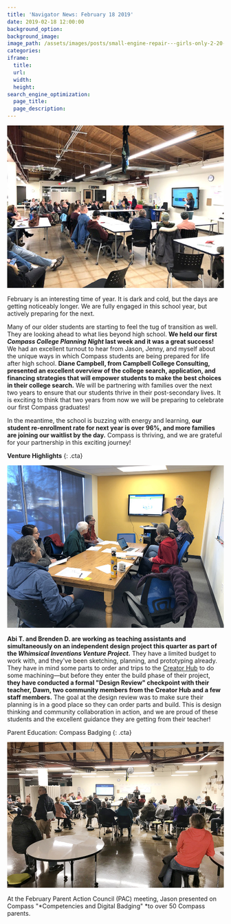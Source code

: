 ```yaml
---
title: 'Navigator News: February 18 2019'
date: 2019-02-18 12:00:00
background_option:
background_image:
image_path: /assets/images/posts/small-engine-repair---girls-only-2-20-15-pm.jpg
categories:
iframe:
  title:
  url:
  width:
  height:
search_engine_optimization:
  page_title:
  page_description:
---
```


![](/assets/images/unnamed-8.jpg)

February is an interesting time of year. It is dark and cold, but the days are getting noticeably longer. We are fully engaged in this school year, but actively preparing for the next.

Many of our older students are starting to feel the tug of transition as well. They are looking ahead to what lies beyond high school. **We held our first *Compass College Planning Night* last week and it was a great success!** We had an excellent turnout to hear from Jason, Jenny, and myself about the unique ways in which Compass students are being prepared for life after high school. **Diane Campbell, from Campbell College Consulting, presented an excellent overview of the college search, application, and financing strategies that will empower students to make the best choices in their college search.** We will be partnering with families over the next two years to ensure that our students thrive in their post-secondary lives. It is exciting to think that two years from now we will be preparing to celebrate our first Compass graduates! &nbsp;

In the meantime, the school is buzzing with energy and learning, **our student re-enrollment rate for next year is over 96%, and more families are joining our waitlist by the day.** Compass is thriving, and we are grateful for your partnership in this exciting journey!

**Venture Highlights**
{: .cta}

![](/assets/images/unnamed-7.jpg)

**Abi T. and Brenden D. are working as teaching assistants and simultaneously on an independent design project this quarter as part of the *Whimsical Inventions Venture Project.*** They have a limited budget to work with, and they've been sketching, planning, and prototyping already. They have in mind some parts to order and trips to the [Creator Hub](https://compassfortcollins.us14.list-manage.com/track/click?u=f92353bb4e553c0be87c16d55&amp;id=fb74183548&amp;e=46f52667a0) to do some machining—but before they enter the build phase of their project, **they have conducted a formal "Design Review" checkpoint with their teacher, Dawn, two community members from the Creator Hub and a few staff members.** The goal at the design review was to make sure their planning is in a good place so they can order parts and build. This is design thinking and community collaboration in action, and we are proud of these students and the excellent guidance they are getting from their teacher!

Parent Education: Compass Badging
{: .cta}

![](/assets/images/unnamed-1.jpg)

At the February Parent Action Council (PAC) meeting, Jason presented on Compass "*Competencies and Digital Badging"&nbsp;*to over 50 Compass parents.